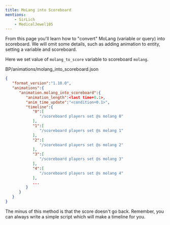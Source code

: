```yaml
---
title: MoLang into Scoreboard
mentions:
    - SirLich
    - MedicalJewel105
---
```


From this page you'll learn how to "convert" MoLang (variable or query) into scoreboard.
We will omit some details, such as adding animation to entity, setting a variable and scoreboard.

Here we set value of `molang_to_score` variable to scoreboard `molang`.

<CodeHeader>BP/animations/molang_into_scoreboard.json</CodeHeader>

```json
{
   "format_version":"1.10.0",
   "animations":{
      "animation.molang_into_scoreboard":{
         "animation_length":<last time+0.1>,
         "anim_time_update":"<condition+0.1>",
         "timeline":{
            "0":[
               "/scoreboard players set @s molang 0"
            ],
            "1":[
               "/scoreboard players set @s molang 1"
            ],
            "2":[
               "/scoreboard players set @s molang 2"
            ],
            "3":[
               "/scoreboard players set @s molang 3"
            ],
            "4":[
               "/scoreboard players set @s molang 4"
            ],
            ...
         }
      }
   }
}
```

The minus of this method is that the score doesn't go back.
Remember, you can always write a simple script which will make a timeline for you.
